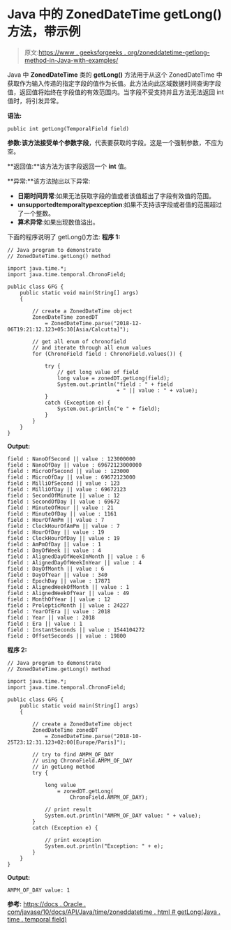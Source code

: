 # Java 中的 ZonedDateTime getLong()方法，带示例

> 原文:[https://www . geeksforgeeks . org/zoneddatetime-getlong-method-in-Java-with-examples/](https://www.geeksforgeeks.org/zoneddatetime-getlong-method-in-java-with-examples/)

Java 中 **ZonedDateTime** 类的 **getLong()** 方法用于从这个 ZonedDateTime 中获取作为输入传递的指定字段的值作为长值。此方法向此区域数据时间查询字段值，返回值将始终在字段值的有效范围内。当字段不受支持并且方法无法返回 int 值时，将引发异常。

**语法:**

```
public int getLong(TemporalField field)

```

**参数:**该方法接受单个参数**字段**，代表要获取的字段。这是一个强制参数，不应为空。

**返回值:**该方法为该字段返回一个 **int** 值。

**异常:**该方法抛出以下异常:

*   **日期时间异常**:如果无法获取字段的值或者该值超出了字段有效值的范围。
*   **unsupportedtemporaltypexception**:如果不支持该字段或者值的范围超过了一个整数。
*   **算术异常**:如果出现数值溢出。

下面的程序说明了 getLong()方法:
**程序 1:**

```
// Java program to demonstrate
// ZonedDateTime.getLong() method

import java.time.*;
import java.time.temporal.ChronoField;

public class GFG {
    public static void main(String[] args)
    {

        // create a ZonedDateTime object
        ZonedDateTime zonedDT
            = ZonedDateTime.parse("2018-12-06T19:21:12.123+05:30[Asia/Calcutta]");

        // get all enum of chronofield
        // and iterate through all enum values
        for (ChronoField field : ChronoField.values()) {

            try {
                // get long value of field
                long value = zonedDT.getLong(field);
                System.out.println("field : " + field
                                   + " || value : " + value);
            }
            catch (Exception e) {
                System.out.println("e " + field);
            }
        }
    }
}
```

**Output:**

```
field : NanoOfSecond || value : 123000000
field : NanoOfDay || value : 69672123000000
field : MicroOfSecond || value : 123000
field : MicroOfDay || value : 69672123000
field : MilliOfSecond || value : 123
field : MilliOfDay || value : 69672123
field : SecondOfMinute || value : 12
field : SecondOfDay || value : 69672
field : MinuteOfHour || value : 21
field : MinuteOfDay || value : 1161
field : HourOfAmPm || value : 7
field : ClockHourOfAmPm || value : 7
field : HourOfDay || value : 19
field : ClockHourOfDay || value : 19
field : AmPmOfDay || value : 1
field : DayOfWeek || value : 4
field : AlignedDayOfWeekInMonth || value : 6
field : AlignedDayOfWeekInYear || value : 4
field : DayOfMonth || value : 6
field : DayOfYear || value : 340
field : EpochDay || value : 17871
field : AlignedWeekOfMonth || value : 1
field : AlignedWeekOfYear || value : 49
field : MonthOfYear || value : 12
field : ProlepticMonth || value : 24227
field : YearOfEra || value : 2018
field : Year || value : 2018
field : Era || value : 1
field : InstantSeconds || value : 1544104272
field : OffsetSeconds || value : 19800

```

**程序 2:**

```
// Java program to demonstrate
// ZonedDateTime.getLong() method

import java.time.*;
import java.time.temporal.ChronoField;

public class GFG {
    public static void main(String[] args)
    {

        // create a ZonedDateTime object
        ZonedDateTime zonedDT
            = ZonedDateTime.parse("2018-10-25T23:12:31.123+02:00[Europe/Paris]");

        // try to find AMPM_OF_DAY
        // using ChronoField.AMPM_OF_DAY
        // in getLong method
        try {

            long value
                = zonedDT.getLong(
                    ChronoField.AMPM_OF_DAY);

            // print result
            System.out.println("AMPM_OF_DAY value: " + value);
        }
        catch (Exception e) {

            // print exception
            System.out.println("Exception: " + e);
        }
    }
}
```

**Output:**

```
AMPM_OF_DAY value: 1

```

**参考:**
[https://docs . Oracle . com/javase/10/docs/API/Java/time/zoneddatetime . html # getLong(Java . time . temporal field)](https://docs.oracle.com/javase/10/docs/api/java/time/ZonedDateTime.html#getLong(java.time.temporal.TemporalField))